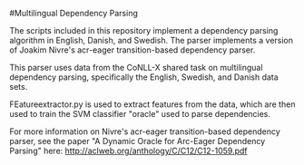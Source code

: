 #Multilingual Dependency Parsing

The scripts included in this repository implement a dependency parsing algorithm in English, Danish, and Swedish. The parser implements a version of Joakim Nivre's acr-eager transition-based dependency parser.

This parser uses data from the CoNLL-X shared task on multilingual dependency parsing, specifically the English, Swedish, and Danish data sets.

FEatureextractor.py is used to extract features from the data, which are then used to train the SVM classifier "oracle" used to parse dependencies.

For more information on Nivre's acr-eager transition-based dependency parser, see the paper "A Dynamic Oracle for Arc-Eager Dependency Parsing" here: http://aclweb.org/anthology/C/C12/C12-1059.pdf
